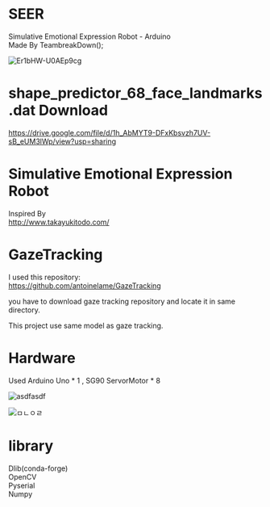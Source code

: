 # SEER
Simulative Emotional Expression Robot - Arduino  
Made By TeambreakDown();

![Er1bHW-U0AEp9cg](https://user-images.githubusercontent.com/56443524/105359550-ebde3900-5c3a-11eb-93aa-4a9d25d54167.jpg)

# shape_predictor_68_face_landmarks.dat Download

https://drive.google.com/file/d/1h_AbMYT9-DFxKbsvzh7UV-sB_eUM3lWp/view?usp=sharing


# Simulative Emotional Expression Robot

Inspired By  
http://www.takayukitodo.com/



# GazeTracking

I used this repository:  
https://github.com/antoinelame/GazeTracking

you have to download gaze tracking repository and locate it  in same directory.

This project use same model as gaze tracking.  


# Hardware

Used Arduino Uno * 1 , SG90 ServorMotor * 8 

![asdfasdf](https://user-images.githubusercontent.com/56443524/105360008-74f57000-5c3b-11eb-8336-9da29796fff4.png)


![ㅁㄴㅇㄹ](https://user-images.githubusercontent.com/56443524/105360206-b4bc5780-5c3b-11eb-9164-272f00de10a9.png)


# library

Dlib(conda-forge)  
OpenCV  
Pyserial  
Numpy  
